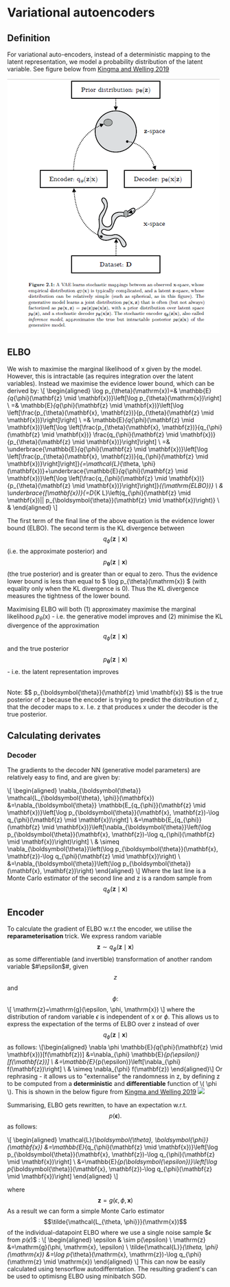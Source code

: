 # Variational autoencoders

## Definition
For variational auto-encoders, instead of a deterministic mapping to the latent representation, we model a probability distribution of the latent variable. See figure below from 
[Kingma and Welling 2019](https://arxiv.org/abs/1906.02691)

![](Figures/VAE.PNG)

## ELBO
We wish to maximise the marginal likelihood of x given by the model. However, this is intractable (as requires integration over the latent variables). 
Instead we maximise the evidence lower bound, which can be derived by:
\\[ \begin{aligned}
\log p_{\theta}(\mathrm{x})=& \mathbb{E}_{q_{\phi}(\mathbf{z} \mid \mathbf{x})}\left[\log p_{\theta}(\mathrm{x})\right] \\
=& \mathbb{E}_{q_{\phi}(\mathbf{z} \mid \mathbf{x})}\left[\log \left[\frac{p_{\theta}(\mathbf{x}, \mathbf{z})}{p_{\theta}(\mathbf{z} \mid \mathbf{x})}\right]\right] \\
=& \mathbb{E}_{q_{\phi}(\mathbf{z} \mid \mathbf{x})}\left[\log \left[\frac{p_{\theta}(\mathbf{x}, \mathbf{z})}{q_{\phi}(\mathbf{z} \mid \mathbf{x})} \frac{q_{\phi}(\mathbf{z} \mid \mathbf{x})}{p_{\theta}(\mathbf{z} \mid \mathbf{x})}\right]\right] \\
=& \underbrace{\mathbb{E}_{q_{\phi}(\mathbf{z} \mid \mathbf{x})}\left[\log \left[\frac{p_{\theta}(\mathbf{x}, \mathbf{z})}{q_{\phi}(\mathbf{z} \mid \mathbf{x})}\right]\right]}_{=\mathcal{L}_{\theta, \phi}(\mathbf{x})}+\underbrace{\mathbb{E}_{q_{\phi}(\mathbf{z} \mid \mathbf{x})}\left[\log \left[\frac{q_{\phi}(\mathbf{z} \mid \mathbf{x})}{p_{\theta}(\mathbf{z} \mid \mathbf{x})}\right]\right]}_{(\mathrm{ELBO})} \\
& \underbrace{[\mathbf{x})}{=D_{K L}\left(q_{\phi}(\mathbf{z} \mid \mathbf{x})|| p_{\boldsymbol{\theta}}(\mathbf{z} \mid \mathbf{x})\right)} \\
&
\end{aligned} \\]

The first term of the final line of the above equation is the evidence lower bound (ELBO).
The second term is the KL divergence between $$ q_{\phi}(\mathbf{z} \mid \mathbf{x}) $$ (i.e. the approximate posterior) and 
$$ p_{\boldsymbol{\theta}}(\mathbf{z} \mid \mathbf{x}) $$ (the true posterior) and is greater than or equal to zero. 
Thus the evidence lower bound is less than equal to $ \log p_{\theta}(\mathrm{x}) $ (with equality only when the KL divergence is 0). 
Thus the KL divergence measures the tightness of the lower bound. 

Maximising ELBO will both (1) approximatey maximise the marginal likelihood $p_{\theta}(\mathrm{x})$ - i.e. the generative model improves and (2) minimise the KL divergence of the approximation 
$$ q_{\phi}(\mathbf{z} \mid \mathbf{x}) $$  and the true posterior $$ p_{\boldsymbol{\theta}}(\mathbf{z} \mid \mathbf{x}) $$ - i.e. the latent representation improves

<br>
Note: 
$$ p_{\boldsymbol{\theta}}(\mathbf{z} \mid \mathbf{x}) $$ is the true posterior of z because the encoder is trying to predict the distribution of z, that the decoder maps to x. 
I.e. z that produces x under the decoder is the true posterior. 

## Calculating derivates
### Decoder
The gradients to the decoder NN (generative model parameters) are relatively easy to find, and are given by:

\\[ \begin{aligned}
\nabla_{\boldsymbol{\theta}} \mathcal{L_{\boldsymbol{\theta}, \phi}}(\mathbf{x}) &=\nabla_{\boldsymbol{\theta}} \mathbb{E_{q_{\phi}}(\mathbf{z} \mid \mathbf{x})}\left[\log p_{\boldsymbol{\theta}}(\mathbf{x}, \mathbf{z})-\log q_{\phi}(\mathbf{z} \mid \mathbf{x})\right] \\
&=\mathbb{E_{q_{\phi}}(\mathbf{z} \mid \mathbf{x})}\left[\nabla_{\boldsymbol{\theta}}\left(\log p_{\boldsymbol{\theta}}(\mathbf{x}, \mathbf{z})-\log q_{\phi}(\mathbf{z} \mid \mathbf{x})\right)\right] \\
& \simeq \nabla_{\boldsymbol{\theta}}\left(\log p_{\boldsymbol{\theta}}(\mathbf{x}, \mathbf{z})-\log q_{\phi}(\mathbf{z} \mid \mathbf{x})\right) \\
&=\nabla_{\boldsymbol{\theta}}\left(\log p_{\boldsymbol{\theta}}(\mathbf{x}, \mathbf{z})\right)
\end{aligned}
\\]
Where the last line is a Monte Carlo estimator of the second line and z is a random sample from $$ q_{\phi}(\mathbf{z} \mid \mathbf{x}) $$

## Encoder
To calculate the gradient of ELBO w.r.t the encoder, we utilise the **reparameterisation** trick. We express random variable  $$\mathbf{z} \sim q_{\phi}(\mathbf{z} \mid \mathbf{x})$$ as some differentiable (and invertible) transformation of another random variable $#\epsilon$#, given $$z$$ and $$\phi:$$
\\[
\mathrm{z}=\mathrm{g}(\epsilon, \phi, \mathrm{x})
\\]
where the distribution of random variable $\epsilon$ is independent of $\mathrm{x}$ or $\phi .$ 
This allows us to express the expectation of the terms of ELBO over z instead of over  $$ q_{\phi}(\mathbf{z} \mid \mathbf{x}) $$ as follows: 
\\[\begin{aligned}
\nabla \phi \mathbb{E}_{q_{\phi}(\mathbf{z} \mid \mathbf{x})}[f(\mathbf{z})] &=\nabla_{\phi} \mathbb{E}_{p(\epsilon)}[f(\mathbf{z})] \\
&=\mathbb{E}_{p(\epsilon)}\left[\nabla_{\phi} f(\mathbf{z})\right] \\
& \simeq \nabla_{\phi} f(\mathbf{z})
\end{aligned}\\]
Or rephrasing - it allows us to "externalise" the randomness in z, by defining z to be computed from a __deterministic__ and __differentiable__ function of \\( \phi \\). 
This is shown in the below figure from [Kingma and Welling 2019](https://arxiv.org/abs/1906.02691)
![](Reparameterisation_trick.PNG)

Summarising, ELBO gets rewritten, to have an expectation w.r.t. $$p(\boldsymbol{\epsilon}) .$$ as follows:

\\[
\begin{aligned}
\mathcal{L}_{\boldsymbol{\theta}, \boldsymbol{\phi}}(\mathbf{x}) &=\mathbb{E}_{q_{\phi}(\mathbf{z} \mid \mathbf{x})}\left[\log p_{\boldsymbol{\theta}}(\mathbf{x}, \mathbf{z})-\log q_{\phi}(\mathbf{z} \mid \mathbf{x})\right] \\
&=\mathbb{E}_{p(\boldsymbol{\epsilon})}\left[\log p_{\boldsymbol{\theta}}(\mathbf{x}, \mathbf{z})-\log q_{\phi}(\mathbf{z} \mid \mathbf{x})\right]
\end{aligned}
\\]

where $$\mathbf{z}=g(\epsilon, \phi, \mathbf{x})$$
As a result we can form a simple Monte Carlo estimator $$\tilde{\mathcal{L_{\theta, \phi}}}(\mathrm{x})$$ of the individual-datapoint ELBO where we use a single noise sample $$\epsilon$ from $p(\epsilon)$$ :
\\[
\begin{aligned}
\epsilon & \sim p(\epsilon) \\
\mathrm{z} &=\mathrm{g}(\phi, \mathrm{x}, \epsilon) \\
\tilde{\mathcal{L}}_{\theta, \phi}(\mathrm{x}) &=\log p_{\theta}(\mathrm{x}, \mathrm{z})-\log q_{\phi}(\mathrm{z} \mid \mathrm{x})
\end{aligned}
\\]
This can now be easily calculated using tensorflow autodifferntation. The resulting gradient's can be used to optimisng ELBO using minibatch SGD. 
